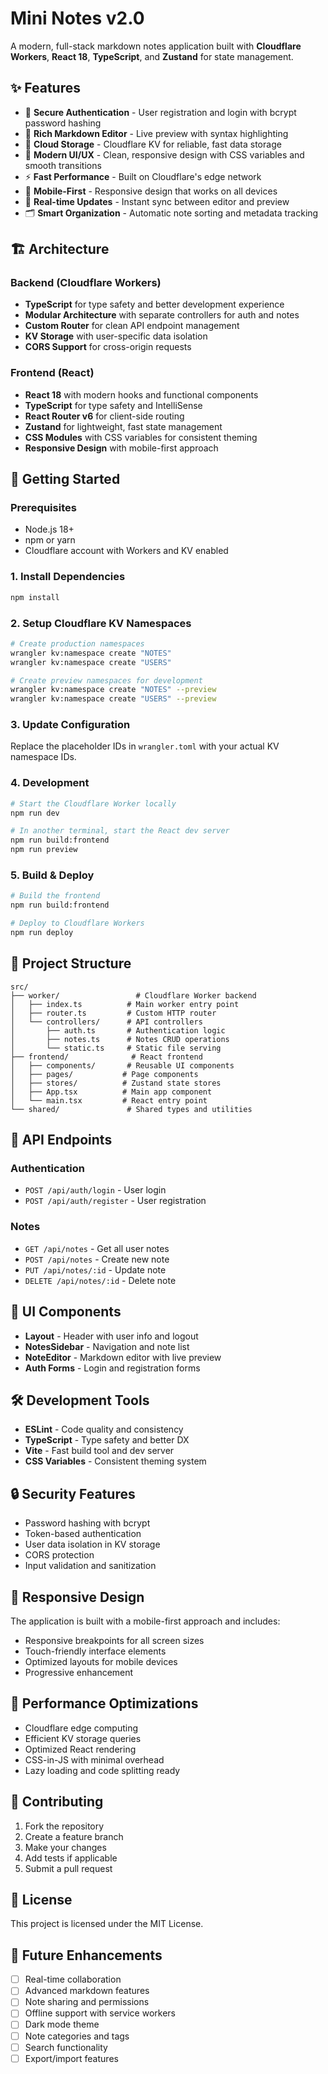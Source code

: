 # Mini Notes v2.0

A modern, full-stack markdown notes application built with **Cloudflare Workers**, **React 18**, **TypeScript**, and **Zustand** for state management.

## ✨ Features

- 🔐 **Secure Authentication** - User registration and login with bcrypt password hashing
- 📝 **Rich Markdown Editor** - Live preview with syntax highlighting
- 💾 **Cloud Storage** - Cloudflare KV for reliable, fast data storage
- 🎨 **Modern UI/UX** - Clean, responsive design with CSS variables and smooth transitions
- ⚡ **Fast Performance** - Built on Cloudflare's edge network
- 📱 **Mobile-First** - Responsive design that works on all devices
- 🔄 **Real-time Updates** - Instant sync between editor and preview
- 🗂️ **Smart Organization** - Automatic note sorting and metadata tracking

## 🏗️ Architecture

### Backend (Cloudflare Workers)
- **TypeScript** for type safety and better development experience
- **Modular Architecture** with separate controllers for auth and notes
- **Custom Router** for clean API endpoint management
- **KV Storage** with user-specific data isolation
- **CORS Support** for cross-origin requests

### Frontend (React)
- **React 18** with modern hooks and functional components
- **TypeScript** for type safety and IntelliSense
- **React Router v6** for client-side routing
- **Zustand** for lightweight, fast state management
- **CSS Modules** with CSS variables for consistent theming
- **Responsive Design** with mobile-first approach

## 🚀 Getting Started

### Prerequisites
- Node.js 18+ 
- npm or yarn
- Cloudflare account with Workers and KV enabled

### 1. Install Dependencies
```bash
npm install
```

### 2. Setup Cloudflare KV Namespaces
```bash
# Create production namespaces
wrangler kv:namespace create "NOTES"
wrangler kv:namespace create "USERS"

# Create preview namespaces for development
wrangler kv:namespace create "NOTES" --preview
wrangler kv:namespace create "USERS" --preview
```

### 3. Update Configuration
Replace the placeholder IDs in `wrangler.toml` with your actual KV namespace IDs.

### 4. Development
```bash
# Start the Cloudflare Worker locally
npm run dev

# In another terminal, start the React dev server
npm run build:frontend
npm run preview
```

### 5. Build & Deploy
```bash
# Build the frontend
npm run build:frontend

# Deploy to Cloudflare Workers
npm run deploy
```

## 📁 Project Structure

```
src/
├── worker/                 # Cloudflare Worker backend
│   ├── index.ts          # Main worker entry point
│   ├── router.ts         # Custom HTTP router
│   └── controllers/      # API controllers
│       ├── auth.ts       # Authentication logic
│       ├── notes.ts      # Notes CRUD operations
│       └── static.ts     # Static file serving
├── frontend/              # React frontend
│   ├── components/       # Reusable UI components
│   ├── pages/           # Page components
│   ├── stores/          # Zustand state stores
│   ├── App.tsx          # Main app component
│   └── main.tsx         # React entry point
└── shared/               # Shared types and utilities
```

## 🔌 API Endpoints

### Authentication
- `POST /api/auth/login` - User login
- `POST /api/auth/register` - User registration

### Notes
- `GET /api/notes` - Get all user notes
- `POST /api/notes` - Create new note
- `PUT /api/notes/:id` - Update note
- `DELETE /api/notes/:id` - Delete note

## 🎨 UI Components

- **Layout** - Header with user info and logout
- **NotesSidebar** - Navigation and note list
- **NoteEditor** - Markdown editor with live preview
- **Auth Forms** - Login and registration forms

## 🛠️ Development Tools

- **ESLint** - Code quality and consistency
- **TypeScript** - Type safety and better DX
- **Vite** - Fast build tool and dev server
- **CSS Variables** - Consistent theming system

## 🔒 Security Features

- Password hashing with bcrypt
- Token-based authentication
- User data isolation in KV storage
- CORS protection
- Input validation and sanitization

## 📱 Responsive Design

The application is built with a mobile-first approach and includes:
- Responsive breakpoints for all screen sizes
- Touch-friendly interface elements
- Optimized layouts for mobile devices
- Progressive enhancement

## 🚀 Performance Optimizations

- Cloudflare edge computing
- Efficient KV storage queries
- Optimized React rendering
- CSS-in-JS with minimal overhead
- Lazy loading and code splitting ready

## 🤝 Contributing

1. Fork the repository
2. Create a feature branch
3. Make your changes
4. Add tests if applicable
5. Submit a pull request

## 📄 License

This project is licensed under the MIT License.

## 🔮 Future Enhancements

- [ ] Real-time collaboration
- [ ] Advanced markdown features
- [ ] Note sharing and permissions
- [ ] Offline support with service workers
- [ ] Dark mode theme
- [ ] Note categories and tags
- [ ] Search functionality
- [ ] Export/import features